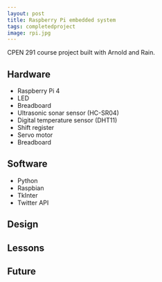 ```yaml
---
layout: post
title: Raspberry Pi embedded system
tags: completedproject
image: rpi.jpg
---
```


CPEN 291 course project built with Arnold and Rain. 

## Hardware
- Raspberry Pi 4
- LED
- Breadboard
- Ultrasonic sonar sensor (HC-SR04)
- Digital temperature sensor (DHT11)
- Shift register
- Servo motor
- Breadboard

## Software
- Python
- Raspbian
- TkInter
- Twitter API

## Design 


## Lessons


## Future 
